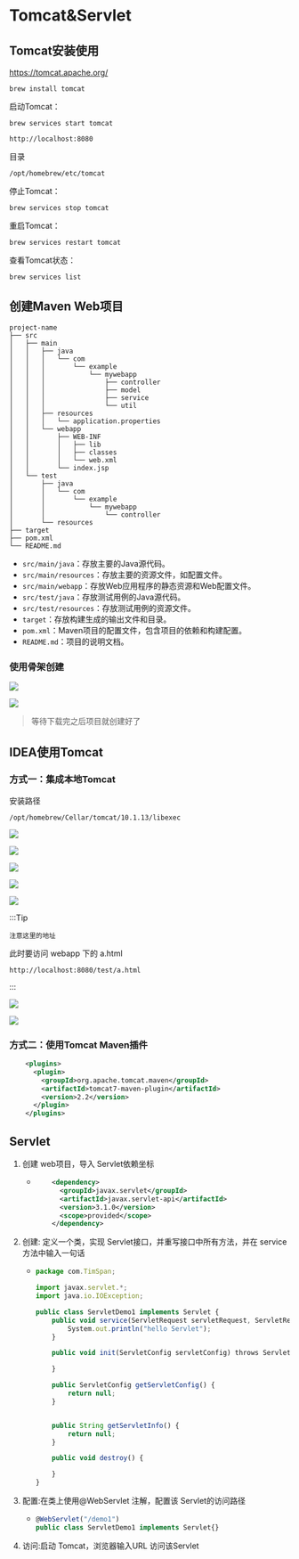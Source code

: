 # Tomcat&Servlet

## Tomcat安装使用

https://tomcat.apache.org/

```shell
brew install tomcat
```

启动Tomcat：

```shell
brew services start tomcat
```

```http
http://localhost:8080
```

目录

```
/opt/homebrew/etc/tomcat
```

停止Tomcat：

```
brew services stop tomcat
```

重启Tomcat：

```
brew services restart tomcat
```

查看Tomcat状态：

```
brew services list
```



## 创建Maven Web项目

```
project-name
├── src
│   ├── main
│   │   ├── java
│   │   │   └── com
│   │   │       └── example
│   │   │           └── mywebapp
│   │   │               ├── controller
│   │   │               ├── model
│   │   │               ├── service
│   │   │               └── util
│   │   ├── resources
│   │   │   └── application.properties
│   │   └── webapp
│   │       ├── WEB-INF
│   │       │   ├── lib
│   │       │   ├── classes
│   │       │   └── web.xml
│   │       └── index.jsp
│   └── test
│       ├── java
│       │   └── com
│       │       └── example
│       │           └── mywebapp
│       │               └── controller
│       └── resources
├── target
├── pom.xml
└── README.md

```

- `src/main/java`：存放主要的Java源代码。
- `src/main/resources`：存放主要的资源文件，如配置文件。
- `src/main/webapp`：存放Web应用程序的静态资源和Web配置文件。
- `src/test/java`：存放测试用例的Java源代码。
- `src/test/resources`：存放测试用例的资源文件。
- `target`：存放构建生成的输出文件和目录。
- `pom.xml`：Maven项目的配置文件，包含项目的依赖和构建配置。
- `README.md`：项目的说明文档。

### 使用骨架创建

![](./images/tomcat_1.png)

![](./images/tomcat_2.png)

> 等待下载完之后项目就创建好了





## IDEA使用Tomcat

### 方式一：集成本地Tomcat

安装路径

```
/opt/homebrew/Cellar/tomcat/10.1.13/libexec
```



![](./images/tomcat_3.png)

![](./images/tomcat_4.png)

![](./images/tomcat_5.png)

![](./images/tomcat_6.png)

![](./images/tomcat_7.png)

:::Tip

`注意这里的地址`

此时要访问 webapp 下的 a.html 

`http://localhost:8080/test/a.html`

:::



![](./images/tomcat_8.png)

![](./images/tomcat_9.png)







### 方式二：使用Tomcat Maven插件

```xml
    <plugins>
      <plugin>
        <groupId>org.apache.tomcat.maven</groupId>
        <artifactId>tomcat7-maven-plugin</artifactId>
        <version>2.2</version>
      </plugin>
    </plugins>
```

## Servlet

1. 创建 web项目，导入 Servlet依赖坐标

   - ```xml
         <dependency>
           <groupId>javax.servlet</groupId>
           <artifactId>javax.servlet-api</artifactId>
           <version>3.1.0</version>
           <scope>provided</scope>
         </dependency>
     ```

     

2. 创建: 定义一个类，实现 Servlet接口，并重写接口中所有方法，并在 service方法中输入一句话

   - ```js
     package com.TimSpan;
     
     import javax.servlet.*;
     import java.io.IOException;
     
     public class ServletDemo1 implements Servlet {
         public void service(ServletRequest servletRequest, ServletResponse servletResponse) throws ServletException, IOException {
             System.out.println("hello Servlet");
         }
     
         public void init(ServletConfig servletConfig) throws ServletException {
     
         }
     
         public ServletConfig getServletConfig() {
             return null;
         }
     
     
         public String getServletInfo() {
             return null;
         }
     
         public void destroy() {
     
         }
     }
     
     ```

3. 配置:在类上使用@WebServlet 注解，配置该 Servlet的访问路径

   - ```js
     @WebServlet("/demo1")
     public class ServletDemo1 implements Servlet{}
     ```

4. 访问:启动 Tomcat，浏览器输入URL 访问该Servlet












